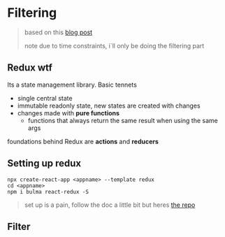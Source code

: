 # Filtering

> based on this [blog post](https://blog.soshace.com/filtering-sorting-and-pagination-advanced-filtering-with-react-and-redux/)
>
> note due to time constraints, i`ll only be doing the filtering part

## Redux wtf

Its a state management library. Basic tennets

- single central state
- immutable readonly state, new states are created with changes
- changes made with **pure functions**
  - functions that always return the same result when using the same args

foundations behind Redux are **actions** and **reducers**

## Setting up redux

```shell
npx create-react-app <appname> --template redux
cd <appname>
npm i bulma react-redux -S
```

> set up is a pain, follow the doc a little bit but heres [the repo](https://github.com/Bradleykingz/react-filters-pagination)

## Filter

